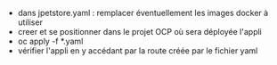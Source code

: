 - dans jpetstore.yaml : remplacer éventuellement les images docker à utiliser 
- creer et se positionner dans le projet OCP où sera déployée l'appli
- oc apply -f *.yaml
- vérifier l'appli en y accédant par la route créée par le fichier yaml


